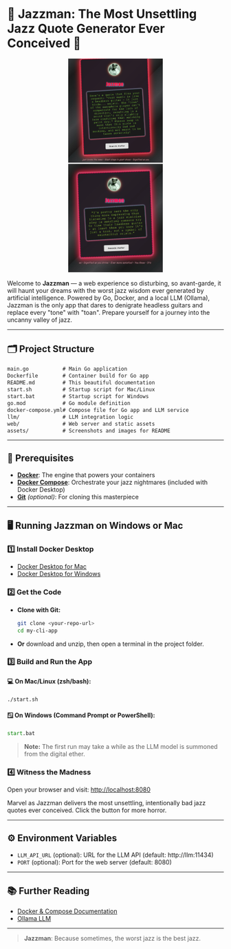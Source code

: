 # 🎷 Jazzman: The Most Unsettling Jazz Quote Generator Ever Conceived 🎷

<div align="center">
  <img src="assets/img.jpeg" alt="Jazzman Screenshot 1" width="220" style="margin: 0 20px;"/>
  <img src="assets/img2.jpeg" alt="Jazzman Screenshot 2" width="220" style="margin: 0 20px;"/>
</div>

Welcome to **Jazzman** — a web experience so disturbing, so avant-garde, it will haunt your dreams with the worst jazz wisdom ever generated by artificial intelligence. Powered by Go, Docker, and a local LLM (Ollama), Jazzman is the only app that dares to denigrate headless guitars and replace every "tone" with "toan". Prepare yourself for a journey into the uncanny valley of jazz.

---

## 🗂️ Project Structure

```text
main.go           # Main Go application
Dockerfile        # Container build for Go app
README.md         # This beautiful documentation
start.sh          # Startup script for Mac/Linux
start.bat         # Startup script for Windows
go.mod            # Go module definition
docker-compose.yml# Compose file for Go app and LLM service
llm/              # LLM integration logic
web/              # Web server and static assets
assets/           # Screenshots and images for README
```

---

## 🚀 Prerequisites

- [**Docker**](https://docs.docker.com/get-docker/): The engine that powers your containers
- [**Docker Compose**](https://docs.docker.com/compose/): Orchestrate your jazz nightmares (included with Docker Desktop)
- [**Git**](https://git-scm.com/downloads) *(optional)*: For cloning this masterpiece

---

## 🖥️ Running Jazzman on Windows or Mac

### 1️⃣ Install Docker Desktop
- [Docker Desktop for Mac](https://docs.docker.com/desktop/install/mac/)
- [Docker Desktop for Windows](https://docs.docker.com/desktop/install/windows-install/)

### 2️⃣ Get the Code
- **Clone with Git:**
  ```sh
  git clone <your-repo-url>
  cd my-cli-app
  ```
- **Or** download and unzip, then open a terminal in the project folder.

### 3️⃣ Build and Run the App

#### 💻 On Mac/Linux (zsh/bash):
```sh
./start.sh
```
#### 🪟 On Windows (Command Prompt or PowerShell):
```bat
start.bat
```

> **Note:** The first run may take a while as the LLM model is summoned from the digital ether.

### 4️⃣ Witness the Madness
Open your browser and visit: [http://localhost:8080](http://localhost:8080)

Marvel as Jazzman delivers the most unsettling, intentionally bad jazz quotes ever conceived. Click the button for more horror.

---

## ⚙️ Environment Variables

- `LLM_API_URL` (optional): URL for the LLM API (default: http://llm:11434)
- `PORT` (optional): Port for the web server (default: 8080)

---

## 📚 Further Reading
- [Docker & Compose Documentation](https://docs.docker.com/get-started/)
- [Ollama LLM](https://ollama.com/)

---

> **Jazzman**: Because sometimes, the worst jazz is the best jazz.
